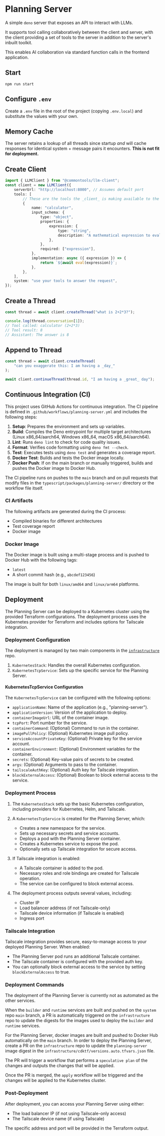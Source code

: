 # Planning Server

A simple `deno` server that exposes an API to interact with LLMs.

It supports tool calling collaboratively between the client and server, with the client providing a set of tools to the server in addition to the server's inbuilt toolkit.

This enables AI collaboration via standard function calls in the frontend application.

## Start

`npm run start`

## Configure `.env`

Create a `.env` file in the root of the project (copying `.env.local`) and substitute the values with your own.

## Memory Cache

The server retains a lookup of all threads since startup _and_ will cache responses for identical system + message pairs it encounters. **This is not fit for deployment.**

## Create Client

```ts
import { LLMClient } from "@commontools/llm-client";
const client = new LLMClient({
	serverUrl: "http://localhost:8000", // Assumes default port
	tools: [
		// These are the tools the _client_ is making available to the server
		{
			name: "calculator",
			input_schema: {
				type: "object",
				properties: {
					expression: {
						type: "string",
						description: "A mathematical expression to evaluate",
					},
				},
				required: ["expression"],
			},
			implementation: async ({ expression }) => {
				return `${await eval(expression)}`;
			},
		},
	],
	system: "use your tools to answer the request",
});
```

## Create a Thread

```ts
const thread = await client.createThread("what is 2+2*3?");

console.log(thread.conversation[1]);
// Tool called: calculator (2+2*3)
// Tool result: 8
// Assistant: The answer is 8
```

## Append to Thread

```ts
const thread = await client.createThread(
	"can you exaggerate this: I am having a _day_"
);

await client.continueThread(thread.id, "I am having a _great_ day");
```

## Continuous Integration (CI)

This project uses GitHub Actions for continuous integration. The CI pipeline is defined in `.github/workflows/planning-server.yml` and includes the following steps:

1. **Setup**: Prepares the environment and sets up variables.
2. **Build**: Compiles the Deno entrypoint for multiple target architectures (Linux x86_64/aarch64, Windows x86_64, macOS x86_64/aarch64).
3. **Lint**: Runs `deno lint` to check for code quality issues.
4. **Format**: Verifies code formatting using `deno fmt --check`.
5. **Test**: Executes tests using `deno test` and generates a coverage report.
6. **Docker Test**: Builds and tests the Docker image locally.
7. **Docker Push**: If on the main branch or manually triggered, builds and pushes the Docker image to Docker Hub.

The CI pipeline runs on pushes to the `main` branch and on pull requests that modify files in the `typescript/packages/planning-server/` directory or the workflow file itself.

### CI Artifacts

The following artifacts are generated during the CI process:

- Compiled binaries for different architectures
- Test coverage report
- Docker image

### Docker Image

The Docker image is built using a multi-stage process and is pushed to Docker Hub with the following tags:

- `latest`
- A short commit hash (e.g., `abcdef123456`)

The image is built for both `linux/amd64` and `linux/arm64` platforms.

## Deployment

The Planning Server can be deployed to a Kubernetes cluster using the provided Terraform configurations. The deployment process uses the Kubernetes provider for Terraform and includes options for Tailscale integration.

### Deployment Configuration

The deployment is managed by two main components in the [`infrastructure`](https://github.com/commontoolsinc/infrastructure) repo.

1. `KubernetesStack`: Handles the overall Kubernetes configuration.
2. `KubernetesTcpService`: Sets up the specific service for the Planning Server.

#### KubernetesTcpService Configuration

The `KubernetesTcpService` can be configured with the following options:

- `applicationName`: Name of the application (e.g., "planning-server").
- `applicationVersion`: Version of the application to deploy.
- `containerImageUrl`: URL of the container image.
- `tcpPort`: Port number for the service.
- `containerCommand`: (Optional) Command to run in the container.
- `imagePullPolicy`: (Optional) Kubernetes image pull policy.
- `serviceAccountPrivateKey`: (Optional) Private key for the service account.
- `containerEnvironment`: (Optional) Environment variables for the container.
- `secrets`: (Optional) Key-value pairs of secrets to be created.
- `args`: (Optional) Arguments to pass to the container.
- `tailscaleAuthKey`: (Optional) Auth key for Tailscale integration.
- `blockExternalAccess`: (Optional) Boolean to block external access to the service.

### Deployment Process

1. The `KubernetesStack` sets up the basic Kubernetes configuration, including providers for Kubernetes, Helm, and Tailscale.

2. A `KubernetesTcpService` is created for the Planning Server, which:

   - Creates a new namespace for the service.
   - Sets up necessary secrets and service accounts.
   - Deploys a pod with the Planning Server container.
   - Creates a Kubernetes service to expose the pod.
   - Optionally sets up Tailscale integration for secure access.

3. If Tailscale integration is enabled:

   - A Tailscale container is added to the pod.
   - Necessary roles and role bindings are created for Tailscale operation.
   - The service can be configured to block external access.

4. The deployment process outputs several values, including:
   - Cluster IP
   - Load balancer address (if not Tailscale-only)
   - Tailscale device information (if Tailscale is enabled)
   - Ingress port

### Tailscale Integration

Tailscale integration provides secure, easy-to-manage access to your deployed Planning Server. When enabled:

- The Planning Server pod runs an additional Tailscale container.
- The Tailscale container is configured with the provided auth key.
- You can optionally block external access to the service by setting `blockExternalAccess` to true.

### Deployment Commands

The deployment of the Planning Server is currently not as automated as the other services.

When the `builder` and `runtime` services are built and pushed on the `system` repo `main` branch, a PR is automatically triggered on the `infrastructure` repo to update the digests for the images used to deploy the `builder` and `runtime` services.

For the Planning Server, docker images are built and pushed to Docker Hub automatically on the `main` branch.
In order to deploy the Planning Server, create a PR on the `infrastructure` repo to update the `planning-server` image digest in the `infrastructure/cdktf/versions.auto.tfvars.json` file.

The PR will trigger a workflow that performs a `speculative plan` of the changes and outputs the changes that will be applied.

Once the PR is merged, the `apply` workflow will be triggered and the changes will be applied to the Kubernetes cluster.

### Post-Deployment

After deployment, you can access your Planning Server using either:

- The load balancer IP (if not using Tailscale-only access)
- The Tailscale device name (if using Tailscale)

The specific address and port will be provided in the Terraform output.
